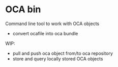 # OCA bin

Command line tool to work with OCA objects
- convert ocafile into oca bundle


WIP:
- pull and push oca object from/to oca repository
- store and query locally stored OCA objects

